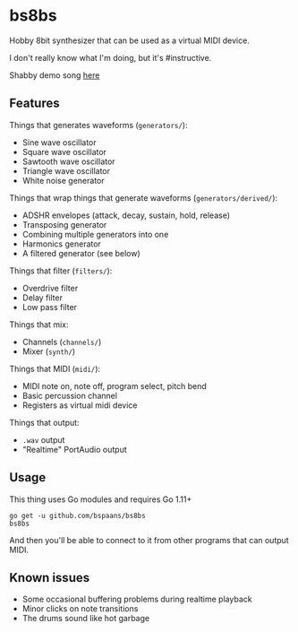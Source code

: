 # bs8bs

Hobby 8bit synthesizer that can be used as a virtual MIDI device.

I don't really know what I'm doing, but it's #instructive.

Shabby demo song [here](https://github.com/bspaans/bs8bs/raw/master/demo/demo.mp3)

## Features

Things that generates waveforms (`generators/`):

* Sine wave oscillator
* Square wave oscillator
* Sawtooth wave oscillator
* Triangle wave oscillator
* White noise generator

Things that wrap things that generate waveforms (`generators/derived/`):

* ADSHR envelopes (attack, decay, sustain, hold, release)
* Transposing generator
* Combining multiple generators into one
* Harmonics generator
* A filtered generator (see below)

Things that filter (`filters/`):

* Overdrive filter
* Delay filter
* Low pass filter

Things that mix: 

* Channels (`channels/`)
* Mixer (`synth/`)

Things that MIDI (`midi/`):

* MIDI note on, note off, program select, pitch bend
* Basic percussion channel
* Registers as virtual midi device

Things that output:

* `.wav` output 
* "Realtime" PortAudio output


## Usage

This thing uses Go modules and requires Go 1.11+

```
go get -u github.com/bspaans/bs8bs
bs8bs
```

And then you'll be able to connect to it from other programs that can output
MIDI.

## Known issues

* Some occasional buffering problems during realtime playback
* Minor clicks on note transitions
* The drums sound like hot garbage
